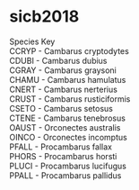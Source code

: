 # sicb2018

Species Key  
CCRYP - Cambarus cryptodytes  
CDUBI - Cambarus dubius  
CGRAY - Cambarus graysoni  
CHAMU - Cambarus hamulatus  
CNERT - Cambarus nerterius  
CRUST - Cambarus rusticiformis  
CSETO - Cambarus setosus  
CTENE - Cambarus tenebrosus  
OAUST - Orconectes australis  
OINCO - Orconectes incomptus  
PFALL - Procambarus fallax  
PHORS - Procambarus horsti  
PLUCI - Procambarus lucifugus  
PPALL - Procambarus pallidus  
